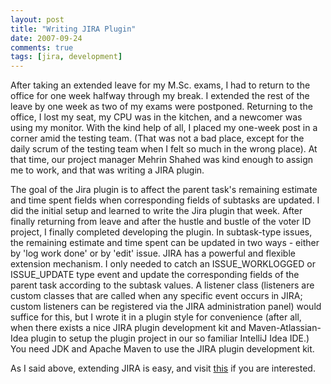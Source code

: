 ```yaml
---
layout: post
title: "Writing JIRA Plugin"
date: 2007-09-24
comments: true
tags: [jira, development]
---
```


After taking an extended leave for my M.Sc. exams, I had to return to the office for one week halfway through my break. I extended the rest of the leave by one week as two of my exams were postponed. Returning to the office, I lost my seat, my CPU was in the kitchen, and a newcomer was using my monitor. With the kind help of all, I placed my one-week post in a corner amid the testing team. (That was not a bad place, except for the daily scrum of the testing team when I felt so much in the wrong place). At that time, our project manager Mehrin Shahed was kind enough to assign me to work, and that was writing a JIRA plugin.

<!--break-->

The goal of the Jira plugin is to affect the parent task's remaining estimate and time spent fields when corresponding fields of subtasks are updated. I did the initial setup and learned to write the Jira plugin that week. After finally returning from leave and after the hustle and bustle of the voter ID project, I finally completed developing the plugin. In subtask-type issues, the remaining estimate and time spent can be updated in two ways - either by 'log work done' or by 'edit' issue. JIRA has a powerful and flexible extension mechanism. I only needed to catch an ISSUE_WORKLOGGED or ISSUE_UPDATE type event and update the corresponding fields of the parent task according to the subtask values. A listener class (listeners are custom classes that are called when any specific event occurs in JIRA; custom listeners can be registered via the JIRA administration panel) would suffice for this, but I wrote it in a plugin style for convenience (after all, when there exists a nice JIRA plugin development kit and Maven-Atlassian-Idea plugin to setup the plugin project in our so familiar IntelliJ Idea IDE.) You need JDK and Apache Maven to use the JIRA plugin development kit.

As I said above, extending JIRA is easy, and visit [this](https://developer.atlassian.com/jiradev/getting-started) if you are interested.